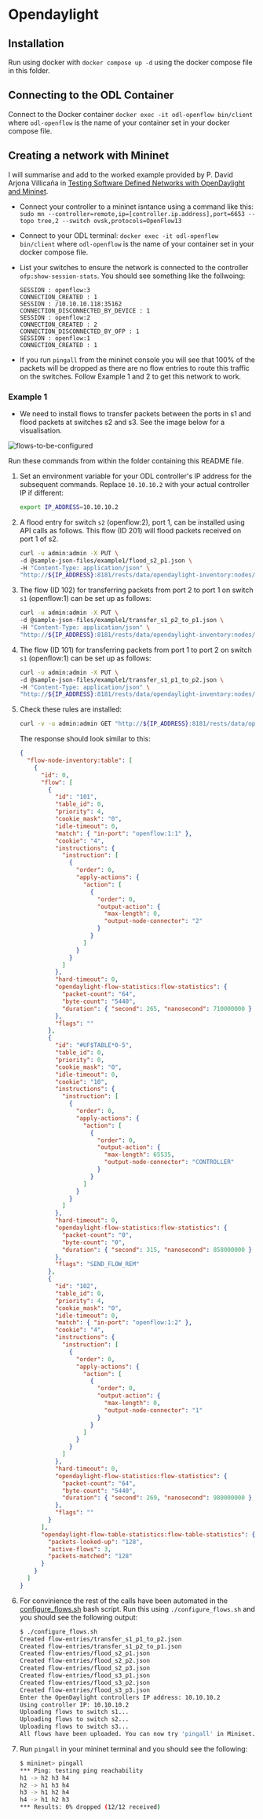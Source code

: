 # Opendaylight

## Installation

Run using docker with `docker compose up -d` using the docker compose file in this folder.

## Connecting to the ODL Container

Connect to the Docker container `docker exec -it odl-openflow bin/client` where `odl-openflow` is the name of your container set in your docker compose file.

## Creating a network with Mininet

I will summarise and add to the worked example provided by P. David Arjona Villicaña in [Testing Software Defined
Networks with OpenDaylight and Mininet](./SDN_Book_Arjona2024.pdf).

- Connect your controller to a mininet isntance using a command like this: `sudo mn --controller=remote,ip=[controller.ip.address],port=6653 --topo tree,2 --switch ovsk,protocols=OpenFlow13`
- Connect to your ODL terminal: `docker exec -it odl-openflow bin/client` where `odl-openflow` is the name of your container set in your docker compose file.
- List your switches to ensure the network is connected to the controller `ofp:show-session-stats`. You should see something like the follwoing:

  ```
  SESSION : openflow:3
  CONNECTION_CREATED : 1
  SESSION : /10.10.10.118:35162
  CONNECTION_DISCONNECTED_BY_DEVICE : 1
  SESSION : openflow:2
  CONNECTION_CREATED : 2
  CONNECTION_DISCONNECTED_BY_OFP : 1
  SESSION : openflow:1
  CONNECTION_CREATED : 1
  ```

- If you run `pingall` from the mininet console you will see that 100% of the packets will be dropped as there are no flow entries to route this traffic on the switches. Follow Example 1 and 2 to get this network to work.

### Example 1

- We need to install flows to transfer packets between the ports in s1 and flood packets at switches s2 and s3. See the image below for a visualisation.

![flows-to-be-configured](flows-to-be-configured.png)

Run these commands from within the folder containing this README file.

1.  Set an environment variable for your ODL controller's IP address for the subsequent commands. Replace `10.10.10.2` with your actual controller IP if different:

    ```bash
    export IP_ADDRESS=10.10.10.2
    ```

2.  A flood entry for switch `s2` (openflow:2), port 1, can be installed using API calls as follows. This flow (ID 201) will flood packets received on port 1 of s2.

    ```bash
    curl -u admin:admin -X PUT \
    -d @sample-json-files/example1/flood_s2_p1.json \
    -H "Content-Type: application/json" \
    "http://${IP_ADDRESS}:8181/rests/data/opendaylight-inventory:nodes/node=openflow:2/flow-node-inventory:table=0/flow=201"
    ```

3.  The flow (ID 102) for transferring packets from port 2 to port 1 on switch `s1` (openflow:1) can be set up as follows:

    ```bash
    curl -u admin:admin -X PUT \
    -d @sample-json-files/example1/transfer_s1_p2_to_p1.json \
    -H "Content-Type: application/json" \
    "http://${IP_ADDRESS}:8181/rests/data/opendaylight-inventory:nodes/node=openflow:1/flow-node-inventory:table=0/flow=102"
    ```

4.  The flow (ID 101) for transferring packets from port 1 to port 2 on switch `s1` (openflow:1) can be set up as follows:

    ```bash
    curl -u admin:admin -X PUT \
    -d @sample-json-files/example1/transfer_s1_p1_to_p2.json \
    -H "Content-Type: application/json" \
    "http://${IP_ADDRESS}:8181/rests/data/opendaylight-inventory:nodes/node=openflow:1/flow-node-inventory:table=0/flow=101"
    ```

5.  Check these rules are installed:

    ```bash
    curl -v -u admin:admin GET "http://${IP_ADDRESS}:8181/rests/data/opendaylight-inventory:nodes/node=openflow:1/flow-node-inventory:table=0"
    ```

    The response should look similar to this:

    ```json
    {
      "flow-node-inventory:table": [
        {
          "id": 0,
          "flow": [
            {
              "id": "101",
              "table_id": 0,
              "priority": 4,
              "cookie_mask": "0",
              "idle-timeout": 0,
              "match": { "in-port": "openflow:1:1" },
              "cookie": "4",
              "instructions": {
                "instruction": [
                  {
                    "order": 0,
                    "apply-actions": {
                      "action": [
                        {
                          "order": 0,
                          "output-action": {
                            "max-length": 0,
                            "output-node-connector": "2"
                          }
                        }
                      ]
                    }
                  }
                ]
              },
              "hard-timeout": 0,
              "opendaylight-flow-statistics:flow-statistics": {
                "packet-count": "64",
                "byte-count": "5440",
                "duration": { "second": 265, "nanosecond": 710000000 }
              },
              "flags": ""
            },
            {
              "id": "#UF$TABLE*0-5",
              "table_id": 0,
              "priority": 0,
              "cookie_mask": "0",
              "idle-timeout": 0,
              "cookie": "10",
              "instructions": {
                "instruction": [
                  {
                    "order": 0,
                    "apply-actions": {
                      "action": [
                        {
                          "order": 0,
                          "output-action": {
                            "max-length": 65535,
                            "output-node-connector": "CONTROLLER"
                          }
                        }
                      ]
                    }
                  }
                ]
              },
              "hard-timeout": 0,
              "opendaylight-flow-statistics:flow-statistics": {
                "packet-count": "0",
                "byte-count": "0",
                "duration": { "second": 315, "nanosecond": 858000000 }
              },
              "flags": "SEND_FLOW_REM"
            },
            {
              "id": "102",
              "table_id": 0,
              "priority": 4,
              "cookie_mask": "0",
              "idle-timeout": 0,
              "match": { "in-port": "openflow:1:2" },
              "cookie": "4",
              "instructions": {
                "instruction": [
                  {
                    "order": 0,
                    "apply-actions": {
                      "action": [
                        {
                          "order": 0,
                          "output-action": {
                            "max-length": 0,
                            "output-node-connector": "1"
                          }
                        }
                      ]
                    }
                  }
                ]
              },
              "hard-timeout": 0,
              "opendaylight-flow-statistics:flow-statistics": {
                "packet-count": "64",
                "byte-count": "5440",
                "duration": { "second": 269, "nanosecond": 980000000 }
              },
              "flags": ""
            }
          ],
          "opendaylight-flow-table-statistics:flow-table-statistics": {
            "packets-looked-up": "128",
            "active-flows": 3,
            "packets-matched": "128"
          }
        }
      ]
    }
    ```

6.  For convinience the rest of the calls have been automated in the [configure_flows.sh](./configure_flows.sh) bash script. Run this using `./configure_flows.sh` and you should see the following output:
    ```bash
    $ ./configure_flows.sh
    Created flow-entries/transfer_s1_p1_to_p2.json
    Created flow-entries/transfer_s1_p2_to_p1.json
    Created flow-entries/flood_s2_p1.json
    Created flow-entries/flood_s2_p2.json
    Created flow-entries/flood_s2_p3.json
    Created flow-entries/flood_s3_p1.json
    Created flow-entries/flood_s3_p2.json
    Created flow-entries/flood_s3_p3.json
    Enter the OpenDaylight controllers IP address: 10.10.10.2
    Using controller IP: 10.10.10.2
    Uploading flows to switch s1...
    Uploading flows to switch s2...
    Uploading flows to switch s3...
    All flows have been uploaded. You can now try 'pingall' in Mininet.
    ```
7.  Run `pingall` in your mininet terminal and you should see the following:
    ```bash
    $ mininet> pingall
    *** Ping: testing ping reachability
    h1 -> h2 h3 h4
    h2 -> h1 h3 h4
    h3 -> h1 h2 h4
    h4 -> h1 h2 h3
    *** Results: 0% dropped (12/12 received)
    ```
